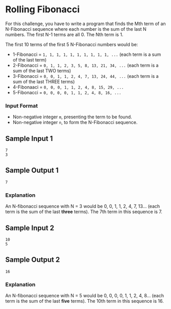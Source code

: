 # Rolling Fibonacci

For this challenge, you have to write a program that finds the Mth term of an N-Fibonacci sequence where each number is the sum of the last N numbers.
The first N-1 terms are all 0. The Nth term is 1.

The first 10 terms of the first 5 N-Fibonacci numbers would be:

- 1-Fibonacci = `1, 1, 1, 1, 1, 1, 1, 1, 1, 1, ...` (each term is a sum of the last term)
- 2-Fibonacci = `0, 1, 1, 2, 3, 5, 8, 13, 21, 34, ...` (each term is a sum of the last TWO terms)
- 3-Fibonacci = `0, 0, 1, 1, 2, 4, 7, 13, 24, 44, ...` (each term is a sum of the last THREE terms)
- 4-Fibonaaci = `0, 0, 0, 1, 1, 2, 4, 8, 15, 29, ...`
- 5-Fibonacci = `0, 0, 0, 0, 1, 1, 2, 4, 8, 16, ...`

### Input Format
- Non-negative integer `m`, presenting the term to be found.
- Non-negative integer `n`, to form the N-Fibonacci sequence.

## Sample Input 1
```
7
3
```


## Sample Output 1
```
7
```

### Explanation

An N-fibonacci sequence with N = 3 would be 0, 0, 1, 1, 2, 4, 7, 13... (each term is the sum of the last **three** terms).
The 7th term in this sequence is 7. 

## Sample Input 2
```
10
5
```

## Sample Output 2
```
16
```

### Explanation

An N-fibonacci sequence with N = 5 would be 0, 0, 0, 0, 1, 1, 2, 4, 8... (each term is the sum of the last **five** terms).
The 10th term in this sequence is 16. 
